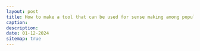 ```yaml
---
layout: post
title: How to make a tool that can be used for sense making among populations where textual/writing practice isn't the main knowledge production process
caption: 
description: 
date: 01-12-2024
sitemap: true
---
```

